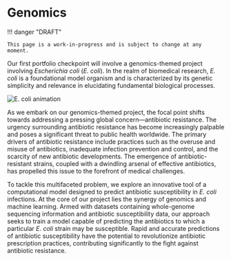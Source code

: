 # Genomics

!!! danger "DRAFT"

    This page is a work-in-progress and is subject to change at any moment.

Our first portfolio checkpoint will involve a genomics-themed project involving *Escherichia coli* (*E. coli*).
In the realm of biomedical research, *E. coli* is a foundational model organism and is characterized by its genetic simplicity and relevance in elucidating fundamental biological processes.

![E. coli animation](https://mir-s3-cdn-cf.behance.net/project_modules/disp/76ba5919588097.562dcebc4c912.gif)

As we embark on our genomics-themed project, the focal point shifts towards addressing a pressing global concern&mdash;antibiotic resistance.
The urgency surrounding antibiotic resistance has become increasingly palpable and poses a significant threat to public health worldwide.
The primary drivers of antibiotic resistance include practices such as the overuse and misuse of antibiotics, inadequate infection prevention and control, and the scarcity of new antibiotic developments.
The emergence of antibiotic-resistant strains, coupled with a dwindling arsenal of effective antibiotics, has propelled this issue to the forefront of medical challenges.

To tackle this multifaceted problem, we explore an innovative tool of a computational model designed to predict antibiotic susceptibility in *E. coli* infections.
At the core of our project lies the synergy of genomics and machine learning.
Armed with datasets containing whole-genome sequencing information and antibiotic susceptibility data, our approach seeks to train a model capable of predicting the antibiotics to which a particular *E. coli* strain may be susceptible.
Rapid and accurate predictions of antibiotic susceptibility have the potential to revolutionize antibiotic prescription practices, contributing significantly to the fight against antibiotic resistance.
